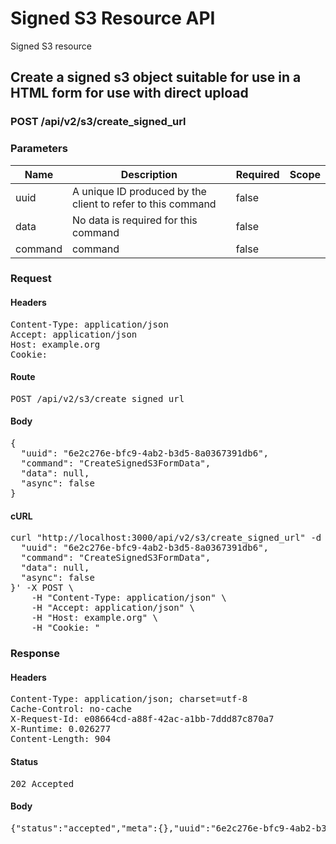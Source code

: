 # Signed S3 Resource API

Signed S3 resource

## Create a signed s3 object suitable for use in a HTML form for use with direct upload

### POST /api/v2/s3/create_signed_url

### Parameters

| Name | Description | Required | Scope |
|------|-------------|----------|-------|
| uuid | A unique ID produced by the client to refer to this command | false |  |
| data | No data is required for this command | false |  |
| command |  command | false |  |

### Request

#### Headers

<pre>Content-Type: application/json
Accept: application/json
Host: example.org
Cookie: </pre>

#### Route

<pre>POST /api/v2/s3/create_signed_url</pre>

#### Body

<pre>{
  "uuid": "6e2c276e-bfc9-4ab2-b3d5-8a0367391db6",
  "command": "CreateSignedS3FormData",
  "data": null,
  "async": false
}</pre>

#### cURL

<pre class="request">curl &quot;http://localhost:3000/api/v2/s3/create_signed_url&quot; -d &#39;{
  &quot;uuid&quot;: &quot;6e2c276e-bfc9-4ab2-b3d5-8a0367391db6&quot;,
  &quot;command&quot;: &quot;CreateSignedS3FormData&quot;,
  &quot;data&quot;: null,
  &quot;async&quot;: false
}&#39; -X POST \
	-H &quot;Content-Type: application/json&quot; \
	-H &quot;Accept: application/json&quot; \
	-H &quot;Host: example.org&quot; \
	-H &quot;Cookie: &quot;</pre>

### Response

#### Headers

<pre>Content-Type: application/json; charset=utf-8
Cache-Control: no-cache
X-Request-Id: e08664cd-a88f-42ac-a1bb-7ddd87c870a7
X-Runtime: 0.026277
Content-Length: 904</pre>

#### Status

<pre>202 Accepted</pre>

#### Body

<pre>{"status":"accepted","meta":{},"uuid":"6e2c276e-bfc9-4ab2-b3d5-8a0367391db6","data":{"fields":{"key":"direct_uploads/10606769-d6eb-4703-9149-7c492220731a","success_action_status":"201","policy":"eyJleHBpcmF0aW9uIjoiMjAxOS0wMy0yOFQxNDo1OTozOVoiLCJjb25kaXRpb25zIjpbeyJidWNrZXQiOiJldGFwaWRpcmVjdGJ1Y2tldHRlc3QifSx7ImtleSI6ImRpcmVjdF91cGxvYWRzLzEwNjA2NzY5LWQ2ZWItNDcwMy05MTQ5LTdjNDkyMjIwNzMxYSJ9LHsic3VjY2Vzc19hY3Rpb25fc3RhdHVzIjoiMjAxIn0seyJ4LWFtei1jcmVkZW50aWFsIjoiYWNjZXNzS2V5MS8yMDE5MDMyOC91cy1lYXN0LTEvczMvYXdzNF9yZXF1ZXN0In0seyJ4LWFtei1hbGdvcml0aG0iOiJBV1M0LUhNQUMtU0hBMjU2In0seyJ4LWFtei1kYXRlIjoiMjAxOTAzMjhUMTM1OTM5WiJ9XX0=","x-amz-credential":"accessKey1/20190328/us-east-1/s3/aws4_request","x-amz-algorithm":"AWS4-HMAC-SHA256","x-amz-date":"20190328T135939Z","x-amz-signature":"5572f003323fbccefe0b2a9fb0601da2b6b179171f8c747e3ee14082c619ea91"},"url":"http://localhost:9000/etapidirectbuckettest"}}</pre>
